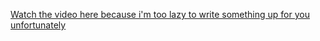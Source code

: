 [Watch the video here because i'm too lazy to write something up for you unfortunately](https://cdn.discordapp.com/attachments/1151823826603221083/1270600885994520586/2024-08-06_21-30-42.mp4?ex=66b83f49&is=66b6edc9&hm=8128441b388ad73496e90bd66525dd7cd3ca49f1f1393cc68b4197d6645d0e3b&)
